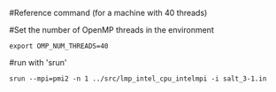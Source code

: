 #Reference command (for a machine with 40 threads)

#Set the number of OpenMP threads in the environment
```
export OMP_NUM_THREADS=40
```

#run with 'srun'
```
srun --mpi=pmi2 -n 1 ../src/lmp_intel_cpu_intelmpi -i salt_3-1.in
```
